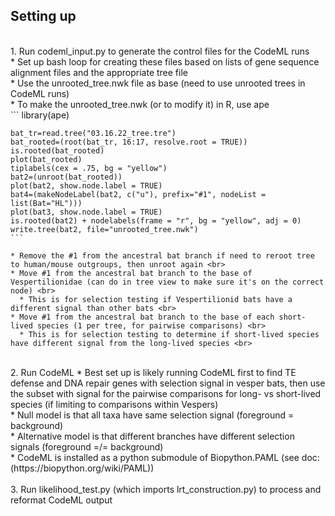 ## Setting up
<br>
  1. Run codeml_input.py to generate the control files for the CodeML runs <br>
  * Set up bash loop for creating these files based on lists of gene sequence alignment files and the appropriate tree file <br>
  * Use the unrooted_tree.nwk file as base (need to use unrooted trees in CodeML runs) <br>
    * To make the unrooted_tree.nwk (or to modify it) in R, use ape <br>
    ```
    library(ape)

    bat_tr=read.tree("03.16.22_tree.tre")
    bat_rooted=(root(bat_tr, 16:17, resolve.root = TRUE))
    is.rooted(bat_rooted)
    plot(bat_rooted)
    tiplabels(cex = .75, bg = "yellow")
    bat2=(unroot(bat_rooted))
    plot(bat2, show.node.label = TRUE)
    bat4=(makeNodeLabel(bat2, c("u"), prefix="#1", nodeList = list(Bat="HL")))
    plot(bat3, show.node.label = TRUE)
    is.rooted(bat2) + nodelabels(frame = "r", bg = "yellow", adj = 0)
    write.tree(bat2, file="unrooted_tree.nwk")
    ```
    
    * Remove the #1 from the ancestral bat branch if need to reroot tree to human/mouse outgroups, then unroot again <br>
    * Move #1 from the ancestral bat branch to the base of Vespertilionidae (can do in tree view to make sure it's on the correct node) <br>
      * This is for selection testing if Vespertilionid bats have a different signal than other bats <br>
    * Move #1 from the ancestral bat branch to the base of each short-lived species (1 per tree, for pairwise comparisons) <br>
      * This is for selection testing to determine if short-lived species have different signal from the long-lived species <br>
 <br>
  2. Run CodeML
  * Best set up is likely running CodeML first to find TE defense and DNA repair genes with selection signal in vesper bats, then use the subset with signal for the pairwise comparisons for long- vs short-lived species (if limiting to comparisons within Vespers) <br>
  * Null model is that all taxa have same selection signal (foreground = background) <br>
  * Alternative model is that different branches have different selection signals (foreground =/= background) <br>
  * CodeML is installed as a python submodule of Biopython.PAML (see doc: (https://biopython.org/wiki/PAML)) <br>
  <br>
  3. Run likelihood_test.py (which imports lrt_construction.py) to process and reformat CodeML output <br>
